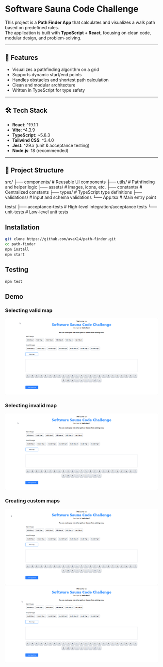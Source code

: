 # Software Sauna Code Challenge

This project is a **Path Finder App** that calculates and visualizes a walk path based on predefined rules.  
The application is built with **TypeScript + React**, focusing on clean code, modular design, and problem-solving.

---

## 🚀 Features

- Visualizes a pathfinding algorithm on a grid
- Supports dynamic start/end points
- Handles obstacles and shortest path calculation
- Clean and modular architecture
- Written in TypeScript for type safety

---

## 🛠️ Tech Stack

- **React**: ^19.1.1  
- **Vite**: ^4.3.9  
- **TypeScript**: ~5.8.3  
- **Tailwind CSS**: ^3.4.0  
- **Jest**: ^29.x (unit & acceptance testing)  
- **Node.js**: 18 (recommended)

---

## 📂 Project Structure
src/
├── components/ # Reusable UI components
├── utils/ # Pathfinding and helper logic
├── assets/ # Images, icons, etc.
├── constants/ # Centralized constants
├── types/ # TypeScript type definitions
├── validations/ # Input and schema validations
└── App.tsx # Main entry point

tests/
├── acceptance-tests # High-level integration/acceptance tests
└── unit-tests # Low-level unit tests

## Installation

```bash
git clone https://github.com/avaX14/path-finder.git
cd path-finder
npm install
npm start
```

## Testing
```bash
npm test
```

## Demo

### Selecting valid map

![App Demo](./src/assets/valid-map.gif)


### Selecting invalid map

![App Demo](./src/assets/invalid-map.gif)

### Creating custom maps

![App Demo](./src/assets/custom-map1.gif)
![App Demo](./src/assets/custom-map2.gif)
